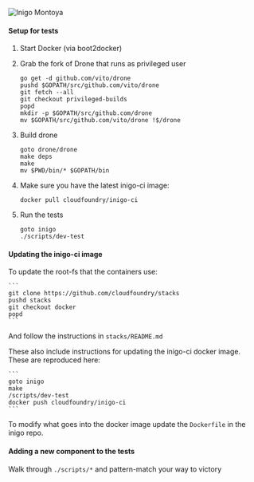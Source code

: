 ![Inigo Montoya](http://i.imgur.com/QIVPl2n.png)

#### Setup for tests

1. Start Docker (via boot2docker)

2. Grab the fork of Drone that runs as privileged user

    ```
    go get -d github.com/vito/drone
    pushd $GOPATH/src/github.com/vito/drone
    git fetch --all
    git checkout privileged-builds
    popd
    mkdir -p $GOPATH/src/github.com/drone
    mv $GOPATH/src/github.com/vito/drone !$/drone
    ```

3. Build drone

    ```
    goto drone/drone
    make deps
    make
    mv $PWD/bin/* $GOPATH/bin
    ```

4. Make sure you have the latest inigo-ci image:

    ```
    docker pull cloudfoundry/inigo-ci
    ```

5. Run the tests

    ```
    goto inigo
    ./scripts/dev-test
    ```


#### Updating the inigo-ci image

To update the root-fs that the containers use:

    ```
    git clone https://github.com/cloudfoundry/stacks
    pushd stacks
    git checkout docker
    popd
    ```

And follow the instructions in `stacks/README.md`

These also include instructions for updating the inigo-ci docker image.  These are reproduced here:

    ```
    goto inigo
    make
    /scripts/dev-test
    docker push cloudfoundry/inigo-ci
    ```

To modify what goes into the docker image update the `Dockerfile` in the inigo repo.

#### Adding a new component to the tests

Walk through `./scripts/*` and pattern-match your way to victory
